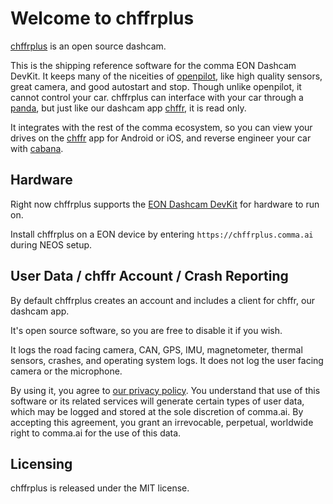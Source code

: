 Welcome to chffrplus
======

[chffrplus](https://github.com/commaai/chffrplus) is an open source dashcam.

This is the shipping reference software for the comma EON Dashcam DevKit. It keeps many of the niceities of [openpilot](https://github.com/commaai/openpilot), like high quality sensors, great camera, and good autostart and stop. Though unlike openpilot, it cannot control your car. chffrplus can interface with your car through a [panda](https://shop.comma.ai/products/panda-obd-ii-dongle), but just like our dashcam app [chffr](https://getchffr.com/), it is read only.

It integrates with the rest of the comma ecosystem, so you can view your drives on the [chffr](https://getchffr.com/) app for Android or iOS, and reverse engineer your car with [cabana](https://community.comma.ai/cabana/?demo=1).


Hardware
------

Right now chffrplus supports the [EON Dashcam DevKit](https://shop.comma.ai/products/eon-dashcam-devkit) for hardware to run on.

Install chffrplus on a EON device by entering ``https://chffrplus.comma.ai`` during NEOS setup.


User Data / chffr Account / Crash Reporting
------

By default chffrplus creates an account and includes a client for chffr, our dashcam app.

It's open source software, so you are free to disable it if you wish. 

It logs the road facing camera, CAN, GPS, IMU, magnetometer, thermal sensors, crashes, and operating system logs.
It does not log the user facing camera or the microphone.

By using it, you agree to [our privacy policy](https://beta.comma.ai/privacy.html). You understand that use of this software or its related services will generate certain types of user data, which may be logged and stored at the sole discretion of comma.ai. By accepting this agreement, you grant an irrevocable, perpetual, worldwide right to comma.ai for the use of this data.


Licensing
------

chffrplus is released under the MIT license.

